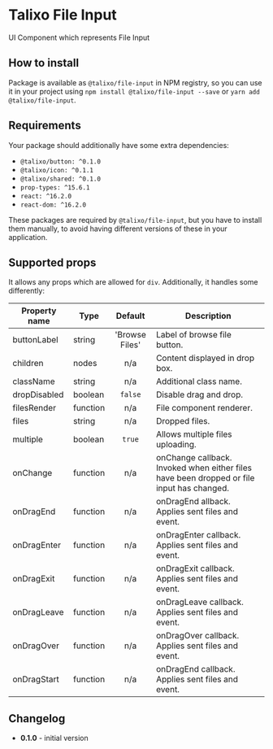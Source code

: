 # Talixo File Input

UI Component which represents File Input

## How to install

Package is available as `@talixo/file-input` in NPM registry, so you can use it in your project
using `npm install @talixo/file-input --save` or `yarn add @talixo/file-input`.

## Requirements

Your package should additionally have some extra dependencies:

- `@talixo/button: ^0.1.0`
- `@talixo/icon: ^0.1.1`
- `@talixo/shared: ^0.1.0`
- `prop-types: ^15.6.1`
- `react: ^16.2.0`
- `react-dom: ^16.2.0`

These packages are required by `@talixo/file-input`, but you have to install them manually,
to avoid having different versions of these in your application.

## Supported props

It allows any props which are allowed for `div`. Additionally, it handles some differently:

Property name | Type      | Default         | Description                    
--------------|-----------|:---------------:|--------------------------------
buttonLabel   | string    | 'Browse Files'  | Label of browse file button.
children      | nodes     | n/a             | Content displayed in drop box.
className     | string    | n/a             | Additional class name.
dropDisabled  | boolean   | `false`         | Disable drag and drop.
filesRender   | function  | n/a             | File component renderer.
files         | string    | n/a             | Dropped files.
multiple      | boolean   | `true`          | Allows multiple files uploading.
onChange      | function  | n/a             | onChange callback. Invoked when either files have been dropped or file input has changed.
onDragEnd     | function  | n/a             | onDragEnd allback. Applies sent files and event.
onDragEnter   | function  | n/a             | onDragEnter callback. Applies sent files and event.
onDragExit    | function  | n/a             | onDragExit callback. Applies sent files and event.
onDragLeave   | function  | n/a             | onDragLeave callback. Applies sent files and event.
onDragOver    | function  | n/a             | onDragOver callback. Applies sent files and event.
onDragStart   | function  | n/a             | onDragEnd callback. Applies sent files and event.

## Changelog

- **0.1.0** - initial version
